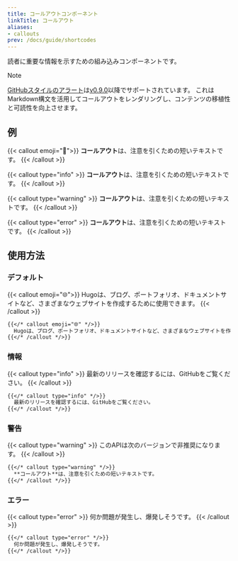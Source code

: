 ```yaml
---
title: コールアウトコンポーネント
linkTitle: コールアウト
aliases:
- callouts
prev: /docs/guide/shortcodes
---
```


読者に重要な情報を示すための組み込みコンポーネントです。

<!--more-->

> [!NOTE]
> [GitHubスタイルのアラート](../../markdown#alerts)は[v0.9.0](https://github.com/imfing/hextra/releases/tag/v0.9.0)以降でサポートされています。
> これはMarkdown構文を活用してコールアウトをレンダリングし、コンテンツの移植性と可読性を向上させます。

## 例

{{< callout emoji="👾">}}
  **コールアウト**は、注意を引くための短いテキストです。
{{< /callout >}}

{{< callout type="info" >}}
  **コールアウト**は、注意を引くための短いテキストです。
{{< /callout >}}

{{< callout type="warning" >}}
  **コールアウト**は、注意を引くための短いテキストです。
{{< /callout >}}

{{< callout type="error" >}}
  **コールアウト**は、注意を引くための短いテキストです。
{{< /callout >}}

## 使用方法

### デフォルト

{{< callout emoji="🌐">}}
  Hugoは、ブログ、ポートフォリオ、ドキュメントサイトなど、さまざまなウェブサイトを作成するために使用できます。
{{< /callout >}}

```markdown
{{</* callout emoji="🌐" */>}}
  Hugoは、ブログ、ポートフォリオ、ドキュメントサイトなど、さまざまなウェブサイトを作成するために使用できます。
{{</* /callout */>}}
```

### 情報

{{< callout type="info" >}}
  最新のリリースを確認するには、GitHubをご覧ください。
{{< /callout >}}

```markdown
{{</* callout type="info" */>}}
  最新のリリースを確認するには、GitHubをご覧ください。
{{</* /callout */>}}
```

### 警告

{{< callout type="warning" >}}
  このAPIは次のバージョンで非推奨になります。
{{< /callout >}}

```markdown
{{</* callout type="warning" */>}}
  **コールアウト**は、注意を引くための短いテキストです。
{{</* /callout */>}}
```

### エラー

{{< callout type="error" >}}
  何か問題が発生し、爆発しそうです。
{{< /callout >}}

```markdown
{{</* callout type="error" */>}}
  何か問題が発生し、爆発しそうです。
{{</* /callout */>}}
```